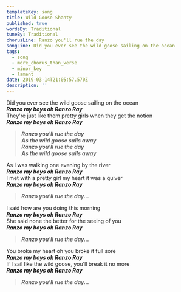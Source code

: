 ```yaml
---
templateKey: song
title: Wild Goose Shanty
published: true
wordsBy: Traditional
tuneBy: Traditional
chorusLine: Ranzo you'll rue the day
songLine: Did you ever see the wild goose sailing on the ocean
tags:
  - song
  - more_chorus_than_verse
  - minor_key
  - lament
date: 2019-03-14T21:05:57.570Z
description: ''
---
```

Did you ever see the wild goose sailing on the ocean\
***Ranzo my boys oh Ranzo Ray***\
They're just like them pretty girls when they get the notion\
***Ranzo my boys oh Ranzo Ray***

>***Ranzo you'll rue the day\
As the wild goose sails away\
Ranzo you'll rue the day\
As the wild goose sails away***

As I was walking one evening by the river\
***Ranzo my boys oh Ranzo Ray***\
I met with a pretty girl my heart it was a quiver\
***Ranzo my boys oh Ranzo Ray***

>***Ranzo you'll rue the day...***

I said how are you doing this morning\
***Ranzo my boys oh Ranzo Ray***\
She said none the better for the seeing of you\
***Ranzo my boys oh Ranzo Ray***

>***Ranzo you'll rue the day...***

You broke my heart oh you broke it full sore\
***Ranzo my boys oh Ranzo Ray***\
If I sail like the wild goose, you'll break it no more\
***Ranzo my boys oh Ranzo Ray***

>***Ranzo you'll rue the day...***

